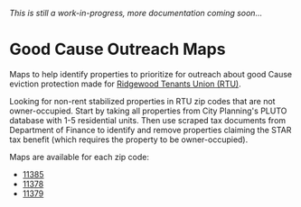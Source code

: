 _This is still a work-in-progress, more documentation coming soon..._

# Good Cause Outreach Maps

Maps to help identify properties to prioritize for outreach about good Cause eviction protection made for [Ridgewood Tenants Union (RTU)](http://ridgewoodtenantsunion.org/). 

Looking for non-rent stabilized properties in RTU zip codes that are not owner-occupied. Start by taking all properties from City Planning's PLUTO database with 1-5 residential units. Then use scraped tax documents from Department of Finance to identify and remove properties claiming the STAR tax benefit (which requires the property to be owner-occupied). 

Maps are available for each zip code:

* [11385](https://austensen.github.io/rtu-good-cause/11385.html)  
* [11378](https://austensen.github.io/rtu-good-cause/11378.html)  
* [11379](https://austensen.github.io/rtu-good-cause/11379.html)  
